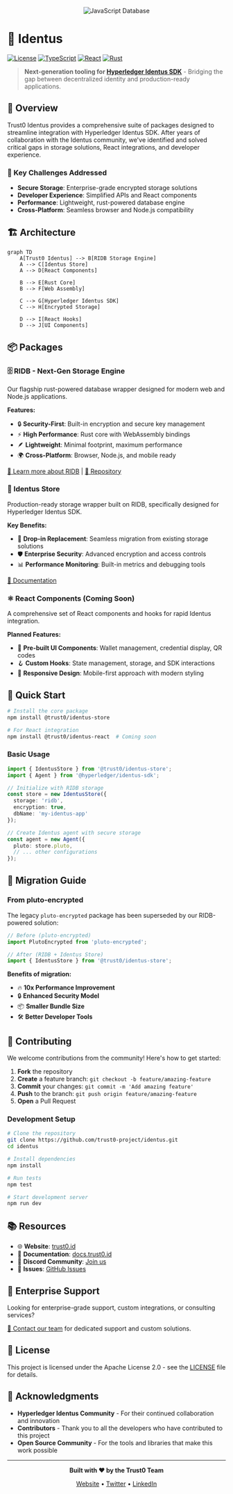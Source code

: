 <p align="center">
  <img src="https://cdn.jsdelivr.net/gh/trust0-project/ridb@latest/docs/logo.svg" alt="JavaScript Database" />
  <br />
</p>

# 🚀 Identus

[![License](https://img.shields.io/badge/license-Apache%202.0-blue.svg)](LICENSE)
[![TypeScript](https://img.shields.io/badge/TypeScript-007ACC?logo=typescript&logoColor=white)](https://www.typescriptlang.org/)
[![React](https://img.shields.io/badge/React-20232A?logo=react&logoColor=61DAFB)](https://reactjs.org/)
[![Rust](https://img.shields.io/badge/Rust-000000?logo=rust&logoColor=white)](https://www.rust-lang.org/)

> **Next-generation tooling for [Hyperledger Identus SDK](https://github.com/hyperledger-identus/sdk-ts)** - Bridging the gap between decentralized identity and production-ready applications.

## 🌟 Overview

Trust0 Identus provides a comprehensive suite of packages designed to streamline integration with Hyperledger Identus SDK. After years of collaboration with the Identus community, we've identified and solved critical gaps in storage solutions, React integrations, and developer experience.

### 🎯 Key Challenges Addressed

- **Secure Storage**: Enterprise-grade encrypted storage solutions
- **Developer Experience**: Simplified APIs and React components
- **Performance**: Lightweight, rust-powered database engine
- **Cross-Platform**: Seamless browser and Node.js compatibility

## 🏗️ Architecture

```mermaid
graph TD
    A[Trust0 Identus] --> B[RIDB Storage Engine]
    A --> C[Identus Store]
    A --> D[React Components]
    
    B --> E[Rust Core]
    B --> F[Web Assembly]
    
    C --> G[Hyperledger Identus SDK]
    C --> H[Encrypted Storage]
    
    D --> I[React Hooks]
    D --> J[UI Components]
```

## 📦 Packages

### 🗄️ RIDB - Next-Gen Storage Engine
Our flagship rust-powered database wrapper designed for modern web and Node.js applications.

**Features:**
- 🔒 **Security-First**: Built-in encryption and secure key management
- ⚡ **High Performance**: Rust core with WebAssembly bindings
- 🪶 **Lightweight**: Minimal footprint, maximum performance
- 🌍 **Cross-Platform**: Browser, Node.js, and mobile ready

[📖 Learn more about RIDB](https://trust0.id/ridb) | [🔗 Repository](https://github.com/trust0-project/RIDB)

### 🏪 Identus Store
Production-ready storage wrapper built on RIDB, specifically designed for Hyperledger Identus SDK.

**Key Benefits:**
- 🔄 **Drop-in Replacement**: Seamless migration from existing storage solutions
- 🛡️ **Enterprise Security**: Advanced encryption and access controls
- 📊 **Performance Monitoring**: Built-in metrics and debugging tools

[📖 Documentation](./packages/identus-store/README.md)

### ⚛️ React Components (Coming Soon)
A comprehensive set of React components and hooks for rapid Identus integration.

**Planned Features:**
- 🎨 **Pre-built UI Components**: Wallet management, credential display, QR codes
- 🪝 **Custom Hooks**: State management, storage, and SDK interactions
- 📱 **Responsive Design**: Mobile-first approach with modern styling

## 🚀 Quick Start

```bash
# Install the core package
npm install @trust0/identus-store

# For React integration
npm install @trust0/identus-react  # Coming soon
```

### Basic Usage

```typescript
import { IdentusStore } from '@trust0/identus-store';
import { Agent } from '@hyperledger/identus-sdk';

// Initialize with RIDB storage
const store = new IdentusStore({
  storage: 'ridb',
  encryption: true,
  dbName: 'my-identus-app'
});

// Create Identus agent with secure storage
const agent = new Agent({
  pluto: store.pluto,
  // ... other configurations
});
```

## 🔄 Migration Guide

### From pluto-encrypted
The legacy `pluto-encrypted` package has been superseded by our RIDB-powered solution:

```typescript
// Before (pluto-encrypted)
import PlutoEncrypted from 'pluto-encrypted';

// After (RIDB + Identus Store)
import { IdentusStore } from '@trust0/identus-store';
```

**Benefits of migration:**
- 🔥 **10x Performance Improvement**
- 🔒 **Enhanced Security Model**
- 📦 **Smaller Bundle Size**
- 🛠️ **Better Developer Tools**

## 🤝 Contributing

We welcome contributions from the community! Here's how to get started:

1. **Fork** the repository
2. **Create** a feature branch: `git checkout -b feature/amazing-feature`
3. **Commit** your changes: `git commit -m 'Add amazing feature'`
4. **Push** to the branch: `git push origin feature/amazing-feature`
5. **Open** a Pull Request

### Development Setup

```bash
# Clone the repository
git clone https://github.com/trust0-project/identus.git
cd identus

# Install dependencies
npm install

# Run tests
npm test

# Start development server
npm run dev
```

## 📚 Resources

- 🌐 **Website**: [trust0.id](https://trust0.id)
- 📖 **Documentation**: [docs.trust0.id](https://docs.trust0.id)
- 💬 **Discord Community**: [Join us](https://discord.gg/trust0)
- 🐛 **Issues**: [GitHub Issues](https://github.com/trust0-project/identus/issues)

## 🏢 Enterprise Support

Looking for enterprise-grade support, custom integrations, or consulting services?

[📧 Contact our team](mailto:enterprise@trust0.id) for dedicated support and custom solutions.

## 📄 License

This project is licensed under the Apache License 2.0 - see the [LICENSE](LICENSE) file for details.

## 🙏 Acknowledgments

- **Hyperledger Identus Community** - For their continued collaboration and innovation
- **Contributors** - Thank you to all the developers who have contributed to this project
- **Open Source Community** - For the tools and libraries that make this work possible

---

<div align="center">

**Built with ❤️ by the Trust0 Team**

[Website](https://trust0.id) • [Twitter](https://twitter.com/trust0_id) • [LinkedIn](https://linkedin.com/company/trust0)

</div>
